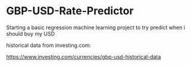 # GBP-USD-Rate-Predictor
Starting a basic regression machine learning project to try predict when i should buy my USD


historical data from investing.com:

https://www.investing.com/currencies/gbp-usd-historical-data
